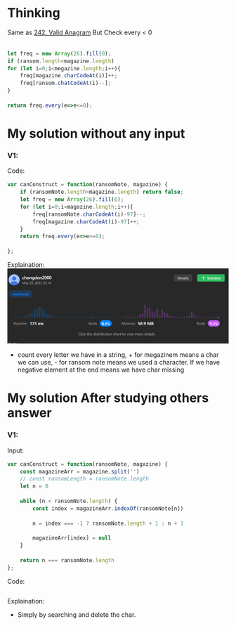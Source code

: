 # Thinking
Same as [242. Valid Anagram](242.%20Valid%20Anagram.md)
But Check every < 0

~~~js

let freq = new Array(26).fill(0);
if (ransom.length<magazine.length)
for (let i=0;i<megazine.length;i++){
    freq[magazine.charCodeAt(i)]++;
    freq[ransom.chatCodeAt(i)--];
}

return freq.every(e=>e<=0);

~~~

# My solution without any input

### V1:
Code:
```js
var canConstruct = function(ransomNote, magazine) {
    if (ransomNote.length>magazine.length) return false;
    let freq = new Array(26).fill(0);
    for (let i=0;i<magazine.length;i++){
        freq[ransomNote.charCodeAt(i)-97]--;
        freq[magazine.charCodeAt(i)-97]++;
    }
    return freq.every(e=>e>=0);  

};
```
Explaination:
![](../../z.Images/Pasted%20image%2020230527021536.png)
- count every letter we have in a string, + for megazinem means a char we can use, - for ransom note means we used a character. If we have negative element at the end means we have char missing
# My solution After studying others answer

### V1: 
   Input:
   ```js
   var canConstruct = function(ransomNote, magazine) {
       const magazineArr = magazine.split('')
       // const ransomLength = ransomNote.length
       let n = 0
   
       while (n < ransomNote.length) {
           const index = magazineArr.indexOf(ransomNote[n])
   
           n = index === -1 ? ransomNote.length + 1 : n + 1
   
           magazineArr[index] = null
       }
   
       return n === ransomNote.length
   };
   ```
   Code:
   ```js
   
   ```
   Explaination:
   - Simply by searching and delete the char.